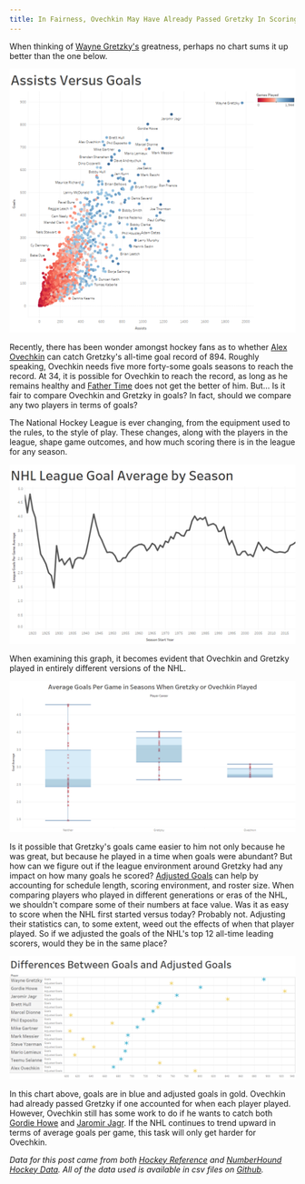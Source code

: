 ```yaml
---
title: In Fairness, Ovechkin May Have Already Passed Gretzky In Scoring
---
```


When thinking of [Wayne Gretzky's](https://www.hockey-reference.com/players/g/gretzwa01.html) greatness, perhaps no chart sums it up better than the one below.

![Gretzky's Greatness](/img/OvechkinGretzky/GoalsAssists.png "Assists versus Goals")

Recently, there has been wonder amongst hockey fans as to whether [Alex Ovechkin](https://www.hockey-reference.com/players/o/ovechal01.html) can catch Gretzky's all-time goal record of 894. Roughly speaking, Ovechkin needs five more forty-some goals seasons to reach the record. At 34, it is possible for Ovechkin to reach the record, as long as he remains healthy and [Father Time](https://en.wikipedia.org/wiki/Father_Time) does not get the better of him. But... Is it fair to compare Ovechkin and Gretzky in goals? In fact, should we compare any two players in terms of goals?

The National Hockey League is ever changing, from the equipment used to the rules, to the style of play. These changes, along with the players in the league, shape game outcomes, and how much scoring there is in the league for any season.

![League Goal Per Game Average](/img/OvechkinGretzky/GoalAverage.png "League Goal Per Game Average")

When examining this graph, it becomes evident that Ovechkin and Gretzky played in entirely different versions of the NHL.

![Differences in League Goals Averages For Careers](/img/OvechkinGretzky/Boxplot.png "League Goal Per Game Average")

Is it possible that Gretzky's goals came easier to him not only because he was great, but because he played in a time when goals were abundant? But how can we figure out if the league environment around Gretzky had any impact on how many goals he scored? [Adjusted Goals](https://www.hockey-reference.com/about/adjusted_stats.html) can help by accounting for schedule length, scoring environment, and roster size. When comparing players who played in different generations or eras of the NHL, we shouldn't compare some of their numbers at face value. Was it as easy to score when the NHL first started versus today? Probably not. Adjusting their statistics can, to some extent, weed out the effects of when that player played. So if we adjusted the goals of the NHL's top 12 all-time leading scorers, would they be in the same place?

![Adjusted Goals](/img/OvechkinGretzky/AdjustedGoals.png "Adjusted Goals")

In this chart above, goals are in blue and adjusted goals in gold. Ovechkin had already passed Gretzky if one accounted for when each player played. However, Ovechkin still has some work to do if he wants to catch both [Gordie Howe](https://www.hockey-reference.com/players/h/howego01.html) and [Jaromir Jagr](https://www.hockey-reference.com/players/j/jagrja01.html). If the NHL continues to trend upward in terms of average goals per game, this task will only get harder for Ovechkin.


_Data for this post came from both [Hockey Reference](https://www.hockey-reference.com/) and [NumberHound Hockey Data](https://numberhound.com/data). All of the data used is available in csv files on [Github](https://github.com/NumberHound/Data/tree/master/Posts/In%20Fairness%2C%20Ovechkin%20May%20Have%20Already%20Passed%20Gretzky%20In%20Scoring)._
